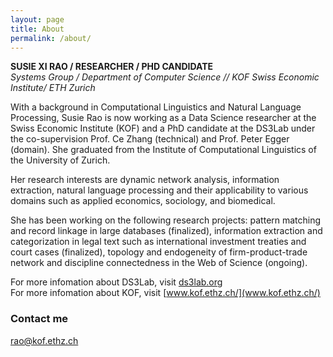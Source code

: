 ```yaml
---
layout: page
title: About
permalink: /about/
---
```


__SUSIE XI RAO / RESEARCHER / PHD CANDIDATE__<br>
_Systems Group / Department of Computer Science // KOF Swiss Economic Institute/ ETH Zurich_

With a background in Computational Linguistics and Natural Language Processing, Susie Rao is now working as a Data Science researcher at the Swiss Economic Institute (KOF) and a PhD candidate at the DS3Lab under the co-supervision Prof. Ce Zhang (technical) and Prof. Peter Egger (domain). She graduated from the Institute of Computational Linguistics of the University of Zurich.

Her research interests are dynamic network analysis, information extraction, natural language processing and their applicability to various domains such as applied economics, sociology, and biomedical.

She has been working on the following research projects: pattern matching and record linkage in large databases (finalized), information extraction and categorization in legal text such as international investment treaties and court cases (finalized), topology and endogeneity of firm-product-trade network and discipline connectedness in the Web of Science (ongoing).

For more infomation about DS3Lab, visit [ds3lab.org](ds3lab.org)<br>
For more infomation about KOF, visit [www.kof.ethz.ch/](www.kof.ethz.ch/)

<!-- ### More Information

A place to include any other types of information that you'd like to include about yourself.-->

### Contact me

[rao@kof.ethz.ch](mailto:rao@kof.ethz.ch)
